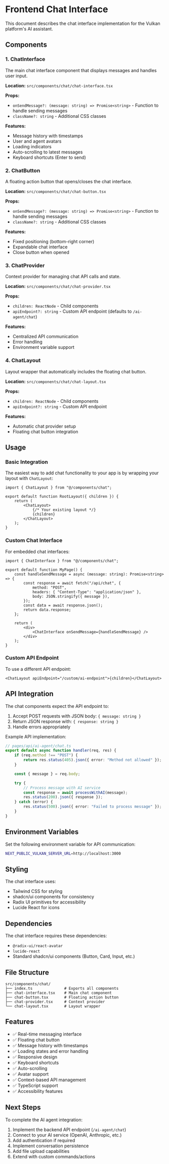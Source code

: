 # Frontend Chat Interface

This document describes the chat interface implementation for the Vulkan platform's AI assistant.

## Components

### 1. ChatInterface

The main chat interface component that displays messages and handles user input.

**Location:** `src/components/chat/chat-interface.tsx`

**Props:**

-   `onSendMessage?: (message: string) => Promise<string>` - Function to handle sending messages
-   `className?: string` - Additional CSS classes

**Features:**

-   Message history with timestamps
-   User and agent avatars
-   Loading indicators
-   Auto-scrolling to latest messages
-   Keyboard shortcuts (Enter to send)

### 2. ChatButton

A floating action button that opens/closes the chat interface.

**Location:** `src/components/chat/chat-button.tsx`

**Props:**

-   `onSendMessage?: (message: string) => Promise<string>` - Function to handle sending messages
-   `className?: string` - Additional CSS classes

**Features:**

-   Fixed positioning (bottom-right corner)
-   Expandable chat interface
-   Close button when opened

### 3. ChatProvider

Context provider for managing chat API calls and state.

**Location:** `src/components/chat/chat-provider.tsx`

**Props:**

-   `children: ReactNode` - Child components
-   `apiEndpoint?: string` - Custom API endpoint (defaults to `/ai-agent/chat`)

**Features:**

-   Centralized API communication
-   Error handling
-   Environment variable support

### 4. ChatLayout

Layout wrapper that automatically includes the floating chat button.

**Location:** `src/components/chat/chat-layout.tsx`

**Props:**

-   `children: ReactNode` - Child components
-   `apiEndpoint?: string` - Custom API endpoint

**Features:**

-   Automatic chat provider setup
-   Floating chat button integration

## Usage

### Basic Integration

The easiest way to add chat functionality to your app is by wrapping your layout with `ChatLayout`:

```tsx
import { ChatLayout } from "@/components/chat";

export default function RootLayout({ children }) {
    return (
        <ChatLayout>
            {/* Your existing layout */}
            {children}
        </ChatLayout>
    );
}
```

### Custom Chat Interface

For embedded chat interfaces:

```tsx
import { ChatInterface } from "@/components/chat";

export default function MyPage() {
    const handleSendMessage = async (message: string): Promise<string> => {
        const response = await fetch("/api/chat", {
            method: "POST",
            headers: { "Content-Type": "application/json" },
            body: JSON.stringify({ message }),
        });
        const data = await response.json();
        return data.response;
    };

    return (
        <div>
            <ChatInterface onSendMessage={handleSendMessage} />
        </div>
    );
}
```

### Custom API Endpoint

To use a different API endpoint:

```tsx
<ChatLayout apiEndpoint="/custom/ai-endpoint">{children}</ChatLayout>
```

## API Integration

The chat components expect the API endpoint to:

1. Accept POST requests with JSON body: `{ message: string }`
2. Return JSON response with: `{ response: string }`
3. Handle errors appropriately

Example API implementation:

```typescript
// pages/api/ai-agent/chat.ts
export default async function handler(req, res) {
    if (req.method !== "POST") {
        return res.status(405).json({ error: "Method not allowed" });
    }

    const { message } = req.body;

    try {
        // Process message with AI service
        const response = await processWithAI(message);
        res.status(200).json({ response });
    } catch (error) {
        res.status(500).json({ error: "Failed to process message" });
    }
}
```

## Environment Variables

Set the following environment variable for API communication:

```bash
NEXT_PUBLIC_VULKAN_SERVER_URL=http://localhost:3000
```

## Styling

The chat interface uses:

-   Tailwind CSS for styling
-   shadcn/ui components for consistency
-   Radix UI primitives for accessibility
-   Lucide React for icons

## Dependencies

The chat interface requires these dependencies:

-   `@radix-ui/react-avatar`
-   `lucide-react`
-   Standard shadcn/ui components (Button, Card, Input, etc.)

## File Structure

```
src/components/chat/
├── index.ts              # Exports all components
├── chat-interface.tsx    # Main chat component
├── chat-button.tsx       # Floating action button
├── chat-provider.tsx     # Context provider
└── chat-layout.tsx       # Layout wrapper
```

## Features

-   ✅ Real-time messaging interface
-   ✅ Floating chat button
-   ✅ Message history with timestamps
-   ✅ Loading states and error handling
-   ✅ Responsive design
-   ✅ Keyboard shortcuts
-   ✅ Auto-scrolling
-   ✅ Avatar support
-   ✅ Context-based API management
-   ✅ TypeScript support
-   ✅ Accessibility features

## Next Steps

To complete the AI agent integration:

1. Implement the backend API endpoint (`/ai-agent/chat`)
2. Connect to your AI service (OpenAI, Anthropic, etc.)
3. Add authentication if required
4. Implement conversation persistence
5. Add file upload capabilities
6. Extend with custom commands/actions
